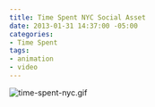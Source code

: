 ```yaml
---
title: Time Spent NYC Social Asset
date: 2013-01-31 14:37:00 -05:00
categories:
- Time Spent
tags:
- animation
- video
---
```


![time-spent-nyc.gif](/uploads/time-spent-nyc.gif)